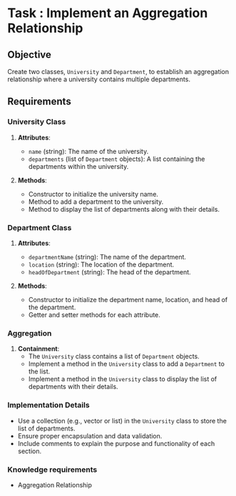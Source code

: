 # Task : Implement an Aggregation Relationship

## Objective

Create two classes, `University` and `Department`, to establish an aggregation relationship where a university contains multiple departments.

## Requirements

### University Class

1. **Attributes**:
    - `name` (string): The name of the university.
    - `departments` (list of `Department` objects): A list containing the departments within the university.

2. **Methods**:
    - Constructor to initialize the university name.
    - Method to add a department to the university.
    - Method to display the list of departments along with their details.

### Department Class

1. **Attributes**:
    - `departmentName` (string): The name of the department.
    - `location` (string): The location of the department.
    - `headOfDepartment` (string): The head of the department.

2. **Methods**:
    - Constructor to initialize the department name, location, and head of the department.
    - Getter and setter methods for each attribute.

### Aggregation

1. **Containment**:
    - The `University` class contains a list of `Department` objects.
    - Implement a method in the `University` class to add a `Department` to the list.
    - Implement a method in the `University` class to display the list of departments with their details.

### Implementation Details

- Use a collection (e.g., vector or list) in the `University` class to store the list of departments.
- Ensure proper encapsulation and data validation.
- Include comments to explain the purpose and functionality of each section.

### Knowledge requirements
- Aggregation Relationship